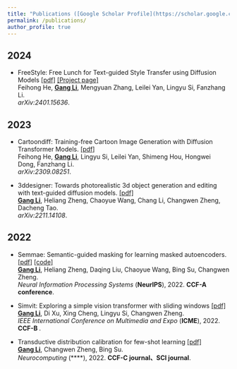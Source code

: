 ```yaml
---
title: "Publications ([Google Scholar Profile](https://scholar.google.com/citations?user=StWrqHIAAAAJ&hl=en))"
permalink: /publications/
author_profile: true
---
```



## 2024

* FreeStyle: Free Lunch for Text-guided Style Transfer using Diffusion Models
[[pdf]](https://arxiv.org/pdf/2401.15636.pdf) [[Project page]](https://freestylefreelunch.github.io/) <br>
Feihong He, <u><b>Gang Li</b></u>, Mengyuan Zhang, Leilei Yan, Lingyu Si, Fanzhang Li.  <br>
<i> arXiv:2401.15636</i>.

## 2023

* Cartoondiff: Training-free Cartoon Image Generation with Diffusion Transformer Models.
[[pdf]](https://arxiv.org/pdf/2309.08251.pdf) <br>
Feihong He, <u><b>Gang Li</b></u>, Lingyu Si, Leilei Yan, Shimeng Hou, Hongwei Dong, Fanzhang Li.  <br>
<i> arXiv:2309.08251</i>.

* 3ddesigner: Towards photorealistic 3d object generation and editing with text-guided diffusion models.
[[pdf]](https://arxiv.org/pdf/2211.14108) <br>
<u><b>Gang Li</b></u>, Heliang Zheng, Chaoyue Wang, Chang Li, Changwen Zheng, Dacheng Tao.  <br>
<i> arXiv:2211.14108</i>.

## 2022


* Semmae: Semantic-guided masking for learning masked autoencoders.
[[pdf]](https://proceedings.neurips.cc/paper_files/paper/2022/file/5c186016d0844767209dc36e9e61441b-Paper-Conference.pdf)
[[code]](https://github.com/ucasligang/SemMAE) <br>
<u><b>Gang Li</b></u>, Heliang Zheng, Daqing Liu, Chaoyue Wang, Bing Su, Changwen Zheng. <br>
<i>Neural Information Processing Systems</i> (**NeurIPS**), 2022. <b>CCF-A conference</b>.


* Simvit: Exploring a simple vision transformer with sliding windows
[[pdf]](https://arxiv.org/pdf/2112.13085.pdf) <br>
<u><b>Gang Li</b></u>, Di Xu, Xing Cheng, Lingyu Si, Changwen Zheng. <br>
<i>IEEE International Conference on Multimedia and Expo</i> (**ICME**), 2022. <b>CCF-B </b>.

* Transductive distribution calibration for few-shot learning
[[pdf]](https://www.sciencedirect.com/science/article/abs/pii/S0925231222006634) <br>
<u><b>Gang Li</b></u>, Changwen Zheng, Bing Su. <br>
<i>Neurocomputing</i> (****), 2022. <b>CCF-C journal、SCI journal</b>.










